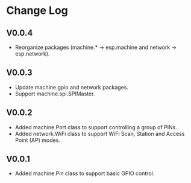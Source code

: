 # Change Log
## V0.0.4
- Reorganize packages (machine.* -> esp.machine and network -> esp.network).
## V0.0.3
- Update machine.gpio and network packages.
- Support machine.spi.SPIMaster.
## V0.0.2
- Added machine.Port class to support controlling a group of PINs.
- Added network.WiFi class to support WiFi Scan, Station and Access Point (AP) modes.
## V0.0.1
- Added machine.Pin class to support basic GPIO control.